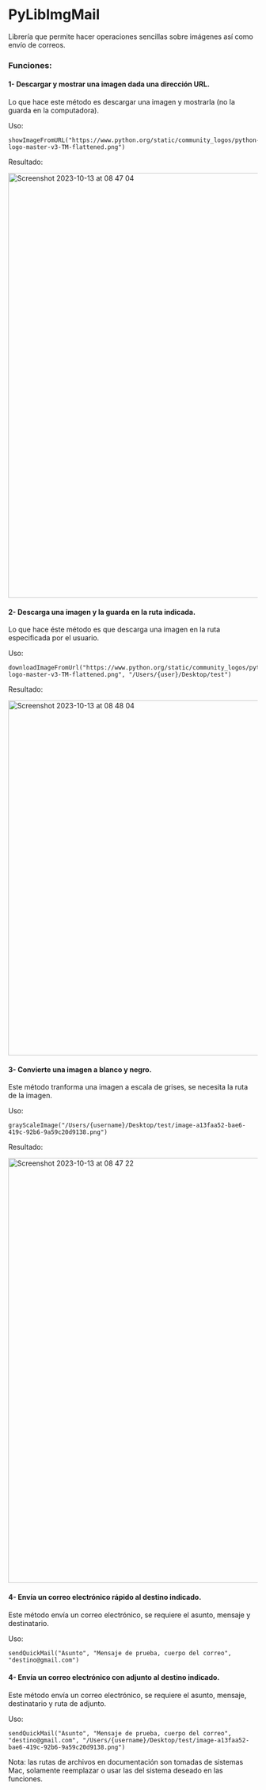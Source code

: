 # PyLibImgMail

Librería que permite hacer operaciones sencillas sobre imágenes así como envío de correos.

### Funciones:

#### 1- Descargar y mostrar una imagen dada una dirección URL.

Lo que hace este método es descargar una imagen y mostrarla (no la guarda en la computadora).

Uso:

```
showImageFromURL("https://www.python.org/static/community_logos/python-logo-master-v3-TM-flattened.png")
```

Resultado:

<img width="858" alt="Screenshot 2023-10-13 at 08 47 04" src="https://github.com/jchdez1294/PyLibImgMail/assets/55639913/d56d0f13-40fa-45e5-8ae9-6c2a4d6e3c22">

#### 2- Descarga una imagen y la guarda en la ruta indicada.

Lo que hace éste método es que descarga una imagen en la ruta especificada por el usuario.

Uso:

```
downloadImageFromUrl("https://www.python.org/static/community_logos/python-logo-master-v3-TM-flattened.png", "/Users/{user}/Desktop/test")
```

Resultado:

<img width="717" alt="Screenshot 2023-10-13 at 08 48 04" src="https://github.com/jchdez1294/PyLibImgMail/assets/55639913/9de1657c-6cf7-4e42-b94e-6ca510d4c5e1">

#### 3- Convierte una imagen a blanco y negro.

Este método tranforma una imagen a escala de grises, se necesita la ruta de la imagen.

Uso:

```
grayScaleImage("/Users/{username}/Desktop/test/image-a13faa52-bae6-419c-92b6-9a59c20d9138.png")
```
 
Resultado:

<img width="858" alt="Screenshot 2023-10-13 at 08 47 22" src="https://github.com/jchdez1294/PyLibImgMail/assets/55639913/ee8a65c0-ce6d-40c8-81dd-6986c1b8a918">

#### 4- Envía un correo electrónico rápido al destino indicado.

Este método envía un correo electrónico, se requiere el asunto, mensaje y destinatario.

Uso:

```
sendQuickMail("Asunto", "Mensaje de prueba, cuerpo del correo", "destino@gmail.com")
```
#### 4- Envía un correo electrónico con adjunto al destino indicado.

Este método envía un correo electrónico, se requiere el asunto, mensaje, destinatario y ruta de adjunto.

Uso:

```
sendQuickMail("Asunto", "Mensaje de prueba, cuerpo del correo", "destino@gmail.com", "/Users/{username}/Desktop/test/image-a13faa52-bae6-419c-92b6-9a59c20d9138.png")
```

Nota: las rutas de archivos en documentación son tomadas de sistemas Mac, solamente reemplazar o usar las del sistema deseado en las funciones.
